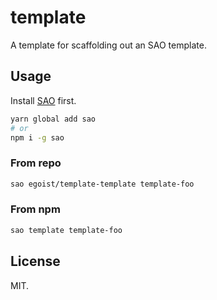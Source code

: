 # template

A template for scaffolding out an SAO template.

## Usage

Install [SAO](https://github.com/egoist/sao) first.

```bash
yarn global add sao
# or
npm i -g sao
```

### From repo

```bash
sao egoist/template-template template-foo
```

### From npm

```bash
sao template template-foo
```

## License

MIT.
